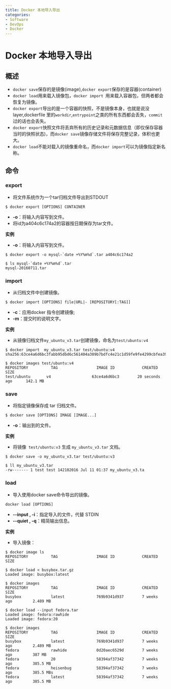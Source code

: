 ```yaml
---
title: Docker 本地导入导出
categories:
- Software
- DevOps
- Docker
---
```

# Docker 本地导入导出

## 概述

- `docker save`保存的是镜像(image),`docker export`保存的是容器(container)
- `docker load`用来载入镜像包，`docker import `用来载入容器包，但两者都会恢复为镜像。
- `docker export`导出的是一个容器的快照，不是镜像本身，也就是说没 layer,dockerfile 里的`workdir`,`entrypoint`之类的所有东西都会丢失，`commit`过的话也会丢失。
- `docker export`快照文件将丢弃所有的历史记录和元数据信息（即仅保存容器当时的快照状态)，而`docker save`镜像存储文件将保存完整记录，体积也更大。
- `docker load`不能对载入的镜像重命名，而`docker import`可以为镜像指定新名称。

## 命令

### export

- 将文件系统作为一个tar归档文件导出到STDOUT

```shell
$ docker export [OPTIONS] CONTAINER
```

- **-o**：将输入内容写到文件。
- 将id为a404c6c174a2的容器按日期保存为tar文件。

**实例**

- **-o**：将输入内容写到文件。

```shell
$ docker export -o mysql-`date +%Y%m%d`.tar a404c6c174a2

$ ls mysql-`date +%Y%m%d`.tar
mysql-20160711.tar
```

### import

- 从归档文件中创建镜像。

```shell
$ docker import [OPTIONS] file|URL|- [REPOSITORY[:TAG]]
```

- **-c**：应用docker 指令创建镜像;
- **-m**：提交时的说明文字。

**实例**

- 从镜像归档文件`my_ubuntu_v3.tar`创建镜像，命名为`test/ubuntu:v4`

```shell
$ docker import  my_ubuntu_v3.tar test/ubuntu:v4
sha256:63ce4a6d6bc3fabb95dbd6c561404a309b7bdfc4e21c1d59fe9fe4299cbfea39

$ docker images test/ubuntu:v4
REPOSITORY          TAG                 IMAGE ID            CREATED             SIZE
test/ubuntu       v4                  63ce4a6d6bc3        20 seconds ago      142.1 MB
```

### save

* 将指定镜像保存成 tar 归档文件。

```shell
$ docker save [OPTIONS] IMAGE [IMAGE...]
```

- **-o**：输出到的文件。

**实例**

- 将镜像` test/ubuntu:v3` 生成 `my_ubuntu_v3.tar` 文档。

```shell
$ docker save -o my_ubuntu_v3.tar test/ubuntu:v3

$ ll my_ubuntu_v3.tar
-rw------- 1 test test 142102016 Jul 11 01:37 my_ubuntu_v3.ta
```

### load

- 导入使用docker save命令导出的镜像。

```shell
docker load [OPTIONS]
```

- **--input , -i**：指定导入的文件，代替 STDIN
- **--quiet , -q**：精简输出信息。

**实例**

- 导入镜像：

```shell
$ docker image ls
REPOSITORY          TAG                 IMAGE ID            CREATED             SIZE

$ docker load < busybox.tar.gz
Loaded image: busybox:latest

$ docker images
REPOSITORY          TAG                 IMAGE ID            CREATED             SIZE
busybox             latest              769b9341d937        7 weeks ago         2.489 MB

$ docker load --input fedora.tar
Loaded image: fedora:rawhide
Loaded image: fedora:20

$ docker images
REPOSITORY          TAG                 IMAGE ID            CREATED             SIZE
busybox             latest              769b9341d937        7 weeks ago         2.489 MB
fedora              rawhide             0d20aec6529d        7 weeks ago         387 MB
fedora              20                  58394af37342        7 weeks ago         385.5 MB
fedora              heisenbug           58394af37342        7 weeks ago         385.5 MBs
fedora              latest              58394af37342        7 weeks ago         385.5 MB
```